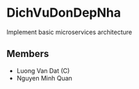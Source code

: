 # DichVuDonDepNha

Implement basic microservices architecture

## Members

- Luong Van Dat (C)
- Nguyen Minh Quan
